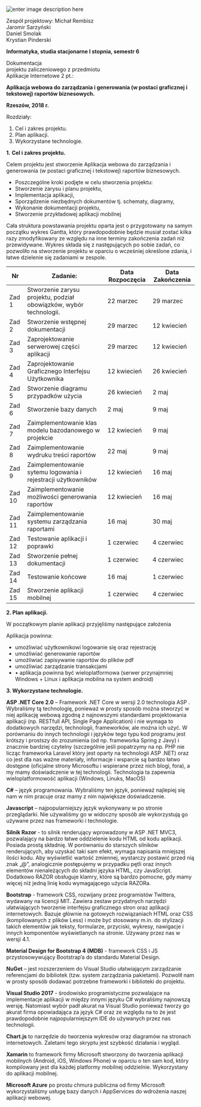 

![enter image description here](https://image.ibb.co/nqjDAy/Bez_tytu_u.png)


Zespół projektowy:
Michał Rembisz  
Jaromir Sarzyński  
Daniel Smolak  
Krystian Pinderski  


**Informatyka, studia stacjonarne I stopnia, semestr 6**

Dokumentacja  
projektu zaliczeniowego z przedmiotu  
Aplikacje Internetowe 2 pt.:

**Aplikacja webowa do zarządzania i generowania (w postaci graficznej i tekstowej) raportów biznesowych.**

**Rzeszów, 2018 r.**

Rozdziały:
1. Cel i zakres projektu.
2. Plan aplikacji.
3. Wykorzystane technologie.

**1.** **Cel i zakres projektu.**

Celem projektu jest stworzenie Aplikacja webowa do zarządzania i generowania (w postaci graficznej i tekstowej) raportów biznesowych.

  
- Poszczególne kroki podjęte w celu stworzenia projektu:
- Stworzenie zarysu i planu projektu,
- Implementacja aplikacji,
- Sporządzenie niezbędnych dokumentów tj. schematy, diagramy,
- Wykonanie dokumentacji projektu,
- Stworzenie przykładowej aplikacji mobilnej

  
Cała struktura powstawania projektu oparta jest o przygotowany na samym początku wykres Gantta, który prawdopodobnie będzie musiał zostać kilka razy zmodyfikowany ze względu na inne terminy zakończenia zadań niż przewidywane. Wykres składa się z następujących po sobie zadań, co pozwoliło na stworzenie projektu w oparciu o wcześniej określone zdania, i łatwe dzielenie się zadaniami w zespole.  



|Nr  | Zadanie: | Data Rozpoczęcia | Data Zakończenia 
|--|--|--|--|
| Zad 1 | Stworzenie zarysu projektu, podział obowiązków, wybór technologii. | 22 marzec | 29 marzec |
| Zad 2 | Stworzenie wstępnej dokumentacji | 29 marzec | 12 kwiecień |
| Zad 3 | Zaprojektowanie serwerowej części aplikacji | 29 marzec | 12 kwiecień |
| Zad 4 | Zaprojektowanie Graficznego Interfejsu Użytkownika | 12 kwiecień | 26 kwiecień |
| Zad 5 | Stworzenie diagramu przypadków użycia | 26 kwiecień | 2 maj |
| Zad 6 | Stworzenie bazy danych | 2 maj | 9 maj |
| Zad 7 | Zaimplementowanie klas modelu bazodanowego w projekcie | 12 kwiecień | 9 maj |
| Zad 8 | Zaimplementowanie wydruku treści raportów | 22 maj | 9 maj |
| Zad 9 | Zaimplementowanie sytemu logowania i rejestracji użytkowników | 12 kwiecień | 16 maj |
| Zad 10 | Zaimplementowanie możliwości generowania raportów | 12 kwiecień | 16 maj |
| Zad 11 | Zaimplementowanie systemu zarządzania raportami | 16 maj |30 maj  |
| Zad 12 | Testowanie aplikacji i poprawki | 1 czerwiec | 4 czerwiec |
| Zad 13 | Stworzenie pełnej dokumentacji  | 1 czerwiec | 4 czerwiec |
| Zad 14 | Testowanie końcowe | 16 maj | 1 czerwiec |
| Zad 15 | Stworzenie aplikacji mobilnej | 1 czerwiec | 4 czerwiec |

 
**2. Plan aplikacji.**

W początkowym planie aplikacji przyjęliśmy następujące założenia

Aplikacja powinna:
- umożliwiać użytkownikowi logowanie się oraz rejestrację
- umożliwiać generowanie raportów
- umożliwiać zapisywanie raportów do plików pdf
- umożliwiać  zarządzanie transakcjami
- •	aplikacja powinna być wieloplatformowa (serwer przynajmniej Windows + Linux i aplikacja mobilna na system android)

**3. Wykorzystane technologie.**

**ASP .NET Core 2.0** – Framework .NET Core w wersji 2.0 technologia ASP . Wybraliśmy tą technologię, ponieważ w prosty sposób można stworzyć w niej aplikację webową zgodną z najnowszymi standardami projektowania aplikacji (np. RESTfull API, Single Page Application) i nie wymaga to dodatkowych narzędzi, technologii, frameworków, ale można ich użyć. W porównaniu do innych technologii i języków tego typu kod programu jest krótszy i prostszy do zrozumienia (od np. frameworka Spring z Javy) i znacznie bardziej czytelny (szczególnie jeśli popatrzymy na  np. PHP nie licząc frameworka Laravel który jest oparty na technologii ASP .NET) oraz co jest dla nas ważne materiały, informacje i wsparcie są bardzo łatwo dostępne (oficjalne strony Microsoftu i wspierane przez nich blogi, fora), a my mamy doświadczenie w tej technologii. Technologia ta zapewnia wieloplatformowość aplikacji (Windows, Linuks, MacOS)

**C#** – język programowania.  Wybraliśmy ten język, ponieważ najlepiej się nam w nim pracuje oraz mamy z nim największe doświadczenie.

**Javascript** – najpopularniejszy język wykonywany w po stronie przeglądarki. Nie używaliśmy go w widoczny sposób ale wykorzystują go używane przez nas frameworki i technologie.

**Silnik Razor** - to silnik renderujący wprowadzony w ASP .NET MVC3, pozwalający na bardzo łatwe oddzielenie kodu HTML od kodu aplikacji. Posiada prostą składnię. W porównaniu do starszych silników renderujących, aby uzyskać taki sam efekt, wymaga napisania mniejszej ilości kodu. Aby wyświetlić wartość zmiennej, wystarczy postawić przed nią znak „@”, analogicznie postępujemy w przypadku pętli oraz innych elementów nienależących do składni języka HTML, czy JavaScript. Dodatkowo RAZOR obsługuje klamry, które są bardzo pomocne, gdy mamy więcej niż jedną linię kodu wymagającego użycia RAZORa.

**Bootstrap** - framework CSS, rozwijany przez programistów Twittera, wydawany na licencji MIT. Zawiera zestaw przydatnych narzędzi ułatwiających tworzenie interfejsu graficznego stron oraz aplikacji internetowych. Bazuje głównie na gotowych rozwiązaniach HTML oraz CSS (kompilowanych z plików Less) i może być stosowany m.in. do stylizacji takich elementów jak teksty, formularze, przyciski, wykresy, nawigacje i innych komponentów wyświetlanych na stronie. Używany przez nas w wersji 4.1.

**Material Design for Bootstrap 4 (MDB)** - framework CSS i JS przystosowywujący Bootstrap’a do standardu Material Design.

**NuGet** – jest rozszerzeniem do Visual Studio ułatwiającym zarządzanie referencjami do bibliotek (tzw. system zarządzania pakietami). Pozwolił nam w  prosty sposób dodawać potrzebne frameworki i biblioteki do projektu.

**Visual Studio 2017** - środowisko programistyczne pozwalające na implementacje aplikacji w między innymi języku C# wybraliśmy najnowszą wersję. Natomiast wybór padł akurat na Visual Studio ponieważ tworzy go akurat firma opowiadająca za język C# oraz ze względu na to że jest prawdopodobnie najpopularniejszym IDE do używanych przez nas technologii.

**Chart.js** to narzędzie do tworzenia wykresów oraz diagramów na stronach internetowych. Zaletami tego skryptu jest szybkość działania i wygląd.

**Xamarin** to framework firmy Microsoft stworzony do tworzenia aplikacji mobilnych (Android, iOS, Windows Phone) w oparciu o ten sam kod, który kompilowany jest dla każdej platformy mobilnej oddzielnie. Wykorzystany do aplikacji mobilnej.

**Microsoft Azure** po prostu chmura publiczna od firmy Microsoft wykorzystaliśmy usługę bazy danych i AppServices do wdrożenia naszej aplikacji webowej.
